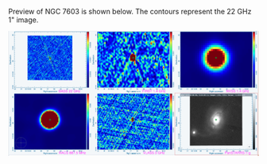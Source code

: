 Preview of NGC 7603 is shown below. The contours represent the 22 GHz 1" image. 

![NGC7603.png](NGC7603.png "NGC7603")


